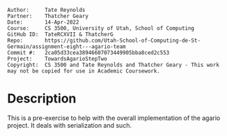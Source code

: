 ```
Author:     Tate Reynolds
Partner:    Thatcher Geary
Date:       14-Apr-2022
Course:     CS 3500, University of Utah, School of Computing
GitHub ID:  TateRCXVII & ThatcherG
Repo:       https://github.com/Utah-School-of-Computing-de-St-Germain/assignment-eight---agario-team
Commit #:   2ca05d33cea38946607073449905bba8ced2c553
Project:    TowardsAgarioStepTwo
Copyright:  CS 3500 and Tate Reynolds and Thatcher Geary - This work may not be copied for use in Academic Coursework.
```

# Description
This is a pre-exercise to help with the overall implementation of the agario project. It deals with serialization and such.
